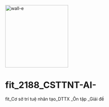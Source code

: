 <img height="200"
 alt="wall-e" src="https://cdn2.iconfinder.com/data/icons/walle/256/my_computer.png" />
# fit_2188_CSTTNT-AI-
fit_Cơ sở trí tuệ nhân tạo_DTTX
_Ôn tập
_Giải đề
